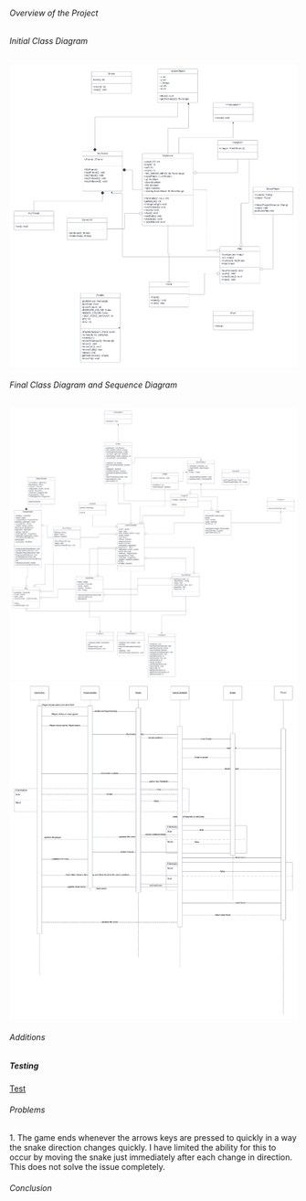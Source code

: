 ###### Overview of the Project

###### Initial Class Diagram
![class diagram](/docs/classdiagram.png/)
###### Final Class Diagram and Sequence Diagram
![class diagram](/docs/refactoredClassDiagram.png/)
![Sequence diagram](/docs/sequence-diagram.png/)
###### Additions

##### Testing
[Test](/docs/test.md/)

###### Problems
<p> 1. The game ends whenever the arrows keys are pressed to quickly in a way the snake direction changes quickly. I have limited the ability for this to occur by moving the snake just immediately after each change in direction. This does not solve the issue completely. </p>

###### Conclusion